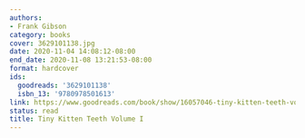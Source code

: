 ```yaml
---
authors:
- Frank Gibson
category: books
cover: 3629101138.jpg
date: 2020-11-04 14:08:12-08:00
end_date: 2020-11-08 13:21:53-08:00
format: hardcover
ids:
  goodreads: '3629101138'
  isbn_13: '9780978501613'
link: https://www.goodreads.com/book/show/16057046-tiny-kitten-teeth-volume-i
status: read
title: Tiny Kitten Teeth Volume I
---
```

